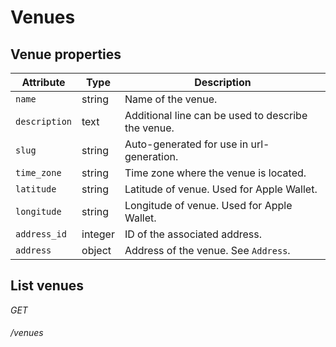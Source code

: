 # Venues

## Venue properties

Attribute                      | Type     | Description
------------------------------ | -------- | -----------
`name`                         | string   | Name of the venue.
`description`                  | text     | Additional line can be used to describe the venue.
`slug`                         | string   | Auto-generated for use in url-generation.
`time_zone`                    | string   | Time zone where the venue is located.
`latitude`                     | string   | Latitude of venue. Used for Apple Wallet.
`longitude`                    | string   | Longitude of venue. Used for Apple Wallet.
`address_id`                   | integer  | ID of the associated address.
`address`                      | object   | Address of the venue. See `Address`.


## List venues

<div class="api-endpoint">
	<div class="endpoint-data">
		<i class="label label-get">GET</i>
		<h6>/venues</h6>
	</div>
</div>
